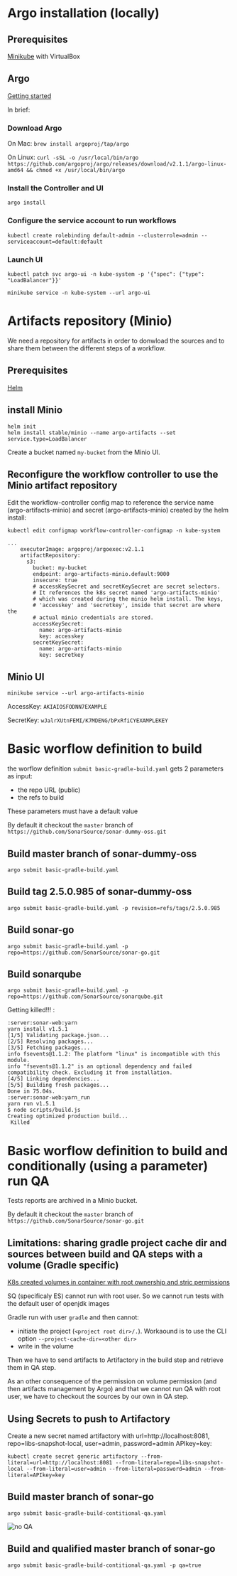 # Argo installation (locally)

## Prerequisites
[Minikube](https://kubernetes.io/docs/tasks/tools/install-minikube/) with VirtualBox

## Argo
[Getting started](https://github.com/argoproj/argo/blob/master/demo.md)

In brief:

### Download Argo

On Mac: `brew install argoproj/tap/argo`

On Linux: `curl -sSL -o /usr/local/bin/argo https://github.com/argoproj/argo/releases/download/v2.1.1/argo-linux-amd64 && chmod +x /usr/local/bin/argo`

### Install the Controller and UI

`argo install`

### Configure the service account to run workflows

`kubectl create rolebinding default-admin --clusterrole=admin --serviceaccount=default:default`

### Launch UI

`kubectl patch svc argo-ui -n kube-system -p '{"spec": {"type": "LoadBalancer"}}'`

`minikube service -n kube-system --url argo-ui`

# Artifacts repository (Minio)

We need a repository for artifacts in order to donwload the sources and to share them between the different steps of a workflow.

## Prerequisites

[Helm](https://docs.helm.sh/using_helm/)

## install Minio

```
helm init
helm install stable/minio --name argo-artifacts --set service.type=LoadBalancer
```

Create a bucket named `my-bucket` from the Minio UI.

## Reconfigure the workflow controller to use the Minio artifact repository

Edit the workflow-controller config map to reference the service name (argo-artifacts-minio) and secret (argo-artifacts-minio) created by the helm install:

`kubectl edit configmap workflow-controller-configmap -n kube-system`

```
...
    executorImage: argoproj/argoexec:v2.1.1
    artifactRepository:
      s3:
        bucket: my-bucket
        endpoint: argo-artifacts-minio.default:9000
        insecure: true
        # accessKeySecret and secretKeySecret are secret selectors.
        # It references the k8s secret named 'argo-artifacts-minio'
        # which was created during the minio helm install. The keys,
        # 'accesskey' and 'secretkey', inside that secret are where the
        # actual minio credentials are stored.
        accessKeySecret:
          name: argo-artifacts-minio
          key: accesskey
        secretKeySecret:
          name: argo-artifacts-minio
          key: secretkey
```

## Minio UI

`minikube service --url argo-artifacts-minio`

AccessKey: `AKIAIOSFODNN7EXAMPLE`

SecretKey: `wJalrXUtnFEMI/K7MDENG/bPxRfiCYEXAMPLEKEY`

# Basic worflow definition to build

the worflow definition `submit basic-gradle-build.yaml` gets 2 parameters as input:
* the repo URL (public)
* the refs to build

These parameters must have a default value

By default it checkout the `master` branch of `https://github.com/SonarSource/sonar-dummy-oss.git`

## Build master branch of sonar-dummy-oss
`argo submit basic-gradle-build.yaml`

## Build tag 2.5.0.985 of sonar-dummy-oss
`argo submit basic-gradle-build.yaml -p revision=refs/tags/2.5.0.985`

## Build sonar-go
`argo submit basic-gradle-build.yaml -p repo=https://github.com/SonarSource/sonar-go.git`

## Build sonarqube
`argo submit basic-gradle-build.yaml -p repo=https://github.com/SonarSource/sonarqube.git`

Getting killed!!! :
```
:server:sonar-web:yarn
yarn install v1.5.1
[1/5] Validating package.json...
[2/5] Resolving packages...
[3/5] Fetching packages...
info fsevents@1.1.2: The platform "linux" is incompatible with this module.
info "fsevents@1.1.2" is an optional dependency and failed compatibility check. Excluding it from installation.
[4/5] Linking dependencies...
[5/5] Building fresh packages...
Done in 75.04s.
:server:sonar-web:yarn_run
yarn run v1.5.1
$ node scripts/build.js
Creating optimized production build...
 Killed
 ```

# Basic worflow definition to build and conditionally (using a parameter) run QA

Tests reports are archived in a Minio bucket.

By default it checkout the `master` branch of `https://github.com/SonarSource/sonar-go.git`

## Limitations: sharing gradle project cache dir and sources between build and QA steps with a volume (Gradle specific)

[K8s created volumes in container with root ownership and stric permissions](https://github.com/kubernetes/kubernetes/issues/2630)

SQ (specificaly ES) cannot run with root user. So we cannot run tests with the default user of openjdk images

Gradle run with user `gradle` and then cannot:
* initiate the project (`<project root dir>/.`). Workaound is to use the CLI option `--project-cache-dir=<other dir>`
* write in the volume

Then we have to send artifacts to Artifactory in the build step and retrieve them in QA step.

As an other consequence of the permission on volume permission (and then artifacts management by Argo) and that we cannot run QA with root user, we have to checkout the sources by our own in QA step.

## Using Secrets to push to Artifactory

Create a new secret named artifactory with url=http://localhost:8081, repo=libs-snapshot-local, user=admin, password=admin APIkey=key:

`kubectl create secret generic artifactory --from-literal=url=http://localhost:8081 --from-literal=repo=libs-snapshot-local --from-literal=user=admin --from-literal=password=admin --from-literal=APIkey=key`

## Build master branch of sonar-go

`argo submit basic-gradle-build-contitional-qa.yaml`

![no QA](https://github.com/drautureau-sonarsource/argo-test/build-no-qa.png)

## Build and qualified master branch of sonar-go

`argo submit basic-gradle-build-contitional-qa.yaml -p qa=true`
